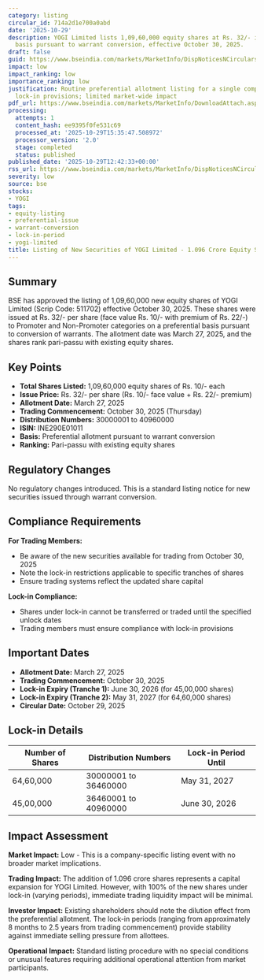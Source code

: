 ```yaml
---
category: listing
circular_id: 714a2d1e700a0abd
date: '2025-10-29'
description: YOGI Limited lists 1,09,60,000 equity shares at Rs. 32/- issued on preferential
  basis pursuant to warrant conversion, effective October 30, 2025.
draft: false
guid: https://www.bseindia.com/markets/MarketInfo/DispNoticesNCirculars.aspx?Noticeid={D43BBA55-B662-40DC-B11D-228391E1BBF9}&noticeno=20251029-30&dt=10/29/2025&icount=30&totcount=56&flag=0
impact: low
impact_ranking: low
importance_ranking: low
justification: Routine preferential allotment listing for a single company with standard
  lock-in provisions; limited market-wide impact
pdf_url: https://www.bseindia.com/markets/MarketInfo/DownloadAttach.aspx?id=20251029-30&attachedId=
processing:
  attempts: 1
  content_hash: ee9395f0fe531c69
  processed_at: '2025-10-29T15:35:47.508972'
  processor_version: '2.0'
  stage: completed
  status: published
published_date: '2025-10-29T12:42:33+00:00'
rss_url: https://www.bseindia.com/markets/MarketInfo/DispNoticesNCirculars.aspx?Noticeid={D43BBA55-B662-40DC-B11D-228391E1BBF9}&noticeno=20251029-30&dt=10/29/2025&icount=30&totcount=56&flag=0
severity: low
source: bse
stocks:
- YOGI
tags:
- equity-listing
- preferential-issue
- warrant-conversion
- lock-in-period
- yogi-limited
title: Listing of New Securities of YOGI Limited - 1.096 Crore Equity Shares
---
```


## Summary

BSE has approved the listing of 1,09,60,000 new equity shares of YOGI Limited (Scrip Code: 511702) effective October 30, 2025. These shares were issued at Rs. 32/- per share (face value Rs. 10/- with premium of Rs. 22/-) to Promoter and Non-Promoter categories on a preferential basis pursuant to conversion of warrants. The allotment date was March 27, 2025, and the shares rank pari-passu with existing equity shares.

## Key Points

- **Total Shares Listed:** 1,09,60,000 equity shares of Rs. 10/- each
- **Issue Price:** Rs. 32/- per share (Rs. 10/- face value + Rs. 22/- premium)
- **Allotment Date:** March 27, 2025
- **Trading Commencement:** October 30, 2025 (Thursday)
- **Distribution Numbers:** 30000001 to 40960000
- **ISIN:** INE290E01011
- **Basis:** Preferential allotment pursuant to warrant conversion
- **Ranking:** Pari-passu with existing equity shares

## Regulatory Changes

No regulatory changes introduced. This is a standard listing notice for new securities issued through warrant conversion.

## Compliance Requirements

**For Trading Members:**
- Be aware of the new securities available for trading from October 30, 2025
- Note the lock-in restrictions applicable to specific tranches of shares
- Ensure trading systems reflect the updated share capital

**Lock-in Compliance:**
- Shares under lock-in cannot be transferred or traded until the specified unlock dates
- Trading members must ensure compliance with lock-in provisions

## Important Dates

- **Allotment Date:** March 27, 2025
- **Trading Commencement:** October 30, 2025
- **Lock-in Expiry (Tranche 1):** June 30, 2026 (for 45,00,000 shares)
- **Lock-in Expiry (Tranche 2):** May 31, 2027 (for 64,60,000 shares)
- **Circular Date:** October 29, 2025

## Lock-in Details

| Number of Shares | Distribution Numbers | Lock-in Period Until |
|-----------------|---------------------|---------------------|
| 64,60,000 | 30000001 to 36460000 | May 31, 2027 |
| 45,00,000 | 36460001 to 40960000 | June 30, 2026 |

## Impact Assessment

**Market Impact:** Low - This is a company-specific listing event with no broader market implications.

**Trading Impact:** The addition of 1.096 crore shares represents a capital expansion for YOGI Limited. However, with 100% of the new shares under lock-in (varying periods), immediate trading liquidity impact will be minimal.

**Investor Impact:** Existing shareholders should note the dilution effect from the preferential allotment. The lock-in periods (ranging from approximately 8 months to 2.5 years from trading commencement) provide stability against immediate selling pressure from allottees.

**Operational Impact:** Standard listing procedure with no special conditions or unusual features requiring additional operational attention from market participants.